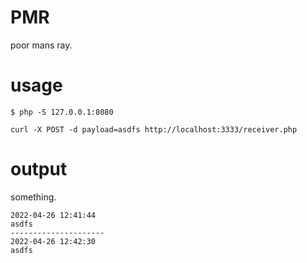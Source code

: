 PMR
===

poor mans ray.

# usage

```
$ php -S 127.0.0.1:8080
```

```
curl -X POST -d payload=asdfs http://localhost:3333/receiver.php
```

# output

something.

```
2022-04-26 12:41:44
asdfs
---------------------
2022-04-26 12:42:30
asdfs
```
